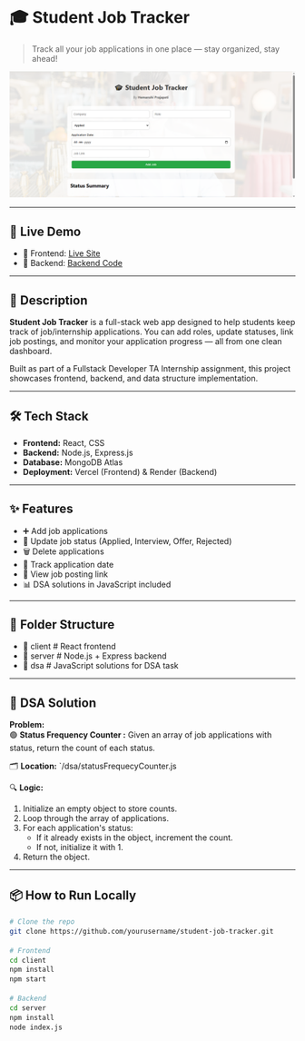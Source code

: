 # 🎓 Student Job Tracker

> Track all your job applications in one place — stay organized, stay ahead!

![Job Tracker Banner](./client/public/bgpic.png)

---

## 🚀 Live Demo

- 🔗 Frontend: [Live Site](https://your-vercel-app.vercel.app)
- 🔗 Backend: [Backend Code](https://student-job-tracker-backend-qo0n.onrender.com)

---

## 📌 Description

**Student Job Tracker** is a full-stack web app designed to help students keep track of job/internship applications. You can add roles, update statuses, link job postings, and monitor your application progress — all from one clean dashboard.

Built as part of a Fullstack Developer TA Internship assignment, this project showcases frontend, backend, and data structure implementation.

---

## 🛠️ Tech Stack

- **Frontend:** React, CSS
- **Backend:** Node.js, Express.js
- **Database:** MongoDB Atlas
- **Deployment:** Vercel (Frontend) & Render (Backend)

---

## ✨ Features

- ➕ Add job applications
- 🔄 Update job status (Applied, Interview, Offer, Rejected)
- 🗑️ Delete applications
- 📅 Track application date
- 🔗 View job posting link
- 📊 DSA solutions in JavaScript included

---

## 📂 Folder Structure
- 📁 client # React frontend
- 📁 server # Node.js + Express backend
- 📁 dsa # JavaScript solutions for DSA task

---


## 🧠 DSA Solution

**Problem:**  
🟢 **Status Frequency Counter :**
Given an array of job applications with status, return the count of each status.

🗂️ **Location:** `/dsa/statusFrequecyCounter.js

🔍 **Logic:**
1. Initialize an empty object to store counts.
2. Loop through the array of applications.
3. For each application's status:
   - If it already exists in the object, increment the count.
   - If not, initialize it with 1.
4. Return the object.
---

## 📦 How to Run Locally

```bash
# Clone the repo
git clone https://github.com/yourusername/student-job-tracker.git

# Frontend
cd client
npm install
npm start

# Backend
cd server
npm install
node index.js
